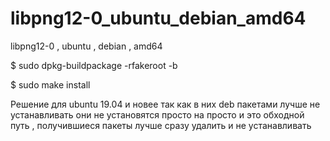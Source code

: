 # libpng12-0_ubuntu_debian_amd64
libpng12-0 , ubuntu , debian , amd64

$ sudo dpkg-buildpackage -rfakeroot -b

$ sudo make install

Решение для ubuntu 19.04 и новее так как в них deb пакетами лучше не устанавливать они не установятся просто на просто и это обходной путь , получившиеся пакеты лучше сразу удалить и не устанавливать
